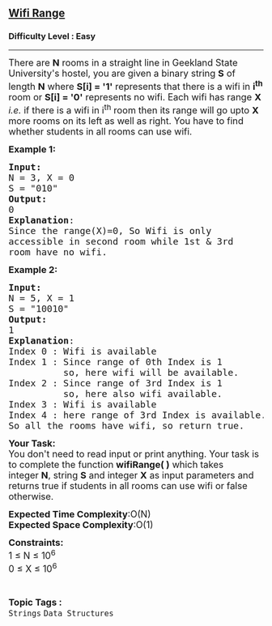 <h2><a href="https://practice.geeksforgeeks.org/problems/61567fb59e9f202db5cc2ad320ffeb6d95bf72d7/1">Wifi Range</a></h2><h3>Difficulty Level : Easy</h3><hr><div class="problems_problem_content__Xm_eO"><p><span style="font-size:18px">There are&nbsp;<strong>N</strong> rooms in a straight line in Geekland State University's hostel, you are given a binary string <strong>S</strong> of length <strong>N</strong> where <strong>S[i] = '1'</strong> represents that there is a wifi in <strong>i<sup>th</sup></strong> room or&nbsp;<strong>S[i] = '0'</strong>&nbsp;represents no wifi. Each wifi has range <strong>X</strong> <em>i.e.</em> if there is a wifi in i<sup>th</sup> room then its range will go upto <strong>X</strong> more rooms on its left as well as right. You have to find whether students in&nbsp;all rooms can use wifi.</span></p>

<p><span style="font-size:18px"><strong>Example 1:&nbsp;</strong></span></p>

<pre><span style="font-size:18px"><strong>Input:</strong>
N = 3, X = 0
S = "010"
<strong>Output:</strong>
0
<strong>Explanation</strong>: 
Since the range(X)=0, So Wifi is only 
accessible in second room while 1st &amp; 3rd
room have no wifi.</span>
</pre>

<p><span style="font-size:18px"><strong>Example 2:&nbsp;</strong></span></p>

<pre><span style="font-size:18px"><strong>Input:</strong>
N = 5, X = 1
S = "10010"
<strong>Output:</strong>
1
<strong>Explanation</strong>: 
Index 0 : Wifi is available
Index 1 : Since range of 0th Index is 1
&nbsp;         so, here wifi will be available.
Index 2 : Since range of 3rd Index is 1
&nbsp;         so, here also wifi available.
Index 3 : Wifi is available
Index 4 : here range of 3rd Index is available.
So all the rooms have wifi, so return true.</span>
</pre>

<p><span style="font-size:18px"><strong>Your Task:</strong><br>
You don't need to read input or print anything. Your task is to complete the function <strong>wifiRange( )</strong>&nbsp;which takes integer&nbsp;<strong>N</strong>, string <strong>S</strong> and integer <strong>X</strong> as input parameters and returns true if&nbsp;students in&nbsp;all rooms can use wifi or false otherwise.</span></p>

<p><span style="font-size:18px"><strong>Expected Time Complexity</strong>:O(N)</span><br>
<span style="font-size:18px"><strong>Expected Space Complexity</strong>:O(1)</span></p>

<p><span style="font-size:18px"><strong>Constraints:</strong><br>
1 ≤ N&nbsp;≤ 10<sup>6</sup><br>
0 ≤ X&nbsp;≤ 10<sup>6</sup></span></p>
</div><br><p><span style=font-size:18px><strong>Topic Tags : </strong><br><code>Strings</code>&nbsp;<code>Data Structures</code>&nbsp;